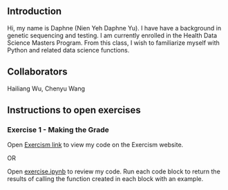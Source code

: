 ## Introduction
Hi, my name is Daphne (Nien Yeh Daphne Yu). I have have a background in genetic sequencing and testing. I am currently enrolled in the Health Data Science Masters Program. From this class, I wish to familiarize myself with Python and related data science functions. 

## Collaborators
Hailiang Wu, Chenyu Wang

## Instructions to open exercises
### Exercise 1 - Making the Grade 
Open [Exercism link](https://exercism.org/tracks/python/exercises/making-the-grade/solutions/10331333) to view my code on the Exercism website.

OR 

Open [exercise.ipynb](https://github.com/10331333/datasci_223/blob/main/exercises/1-foundations/exercise.ipynb) to review my code. Run each code block to return the results of calling the function created in each block with an example. 

